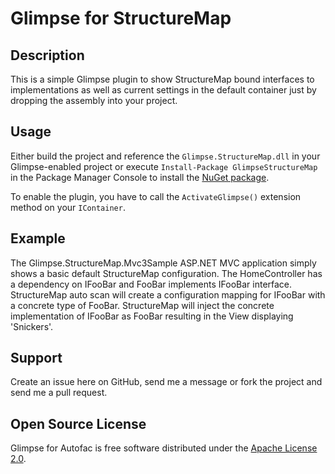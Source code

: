 Glimpse for StructureMap
============================

Description
-----------

This is a simple Glimpse plugin to show StructureMap bound interfaces to implementations as well as current settings in the default container just by dropping the assembly into your project.

Usage
-----

Either build the project and reference the `Glimpse.StructureMap.dll` in your Glimpse-enabled project or execute `Install-Package GlimpseStructureMap` in the Package Manager Console to install the [NuGet package](http://nuget.org/packages/Glimpse.StructureMap).  

To enable the plugin, you have to call the `ActivateGlimpse()` extension method on your `IContainer`.

Example
-------

The Glimpse.StructureMap.Mvc3Sample ASP.NET MVC application simply shows a basic default StructureMap configuration.  The HomeController has a dependency on IFooBar and FooBar implements IFooBar interface.
StructureMap auto scan will create a configuration mapping for IFooBar with a concrete type of FooBar. StructureMap will inject the concrete implementation of IFooBar as FooBar resulting in the View displaying 'Snickers'.

Support
-------

Create an issue here on GitHub, send me a message or fork the project and send me a pull request.

Open Source License
-------------------

Glimpse for Autofac is free software distributed under the [Apache License 2.0](http://www.apache.org/licenses/LICENSE-2.0).